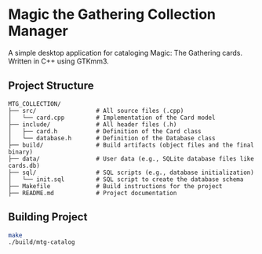# Magic the Gathering Collection Manager
A simple desktop application for cataloging Magic: The Gathering cards.
Written in C++ using GTKmm3.

## Project Structure
```
MTG_COLLECTION/
├── src/                 # All source files (.cpp)
│   └── card.cpp         # Implementation of the Card model
├── include/             # All header files (.h)
│   ├── card.h           # Definition of the Card class
│   └── database.h       # Definition of the Database class
├── build/               # Build artifacts (object files and the final binary)
├── data/                # User data (e.g., SQLite database files like cards.db)
├── sql/                 # SQL scripts (e.g., database initialization)
│   └── init.sql         # SQL script to create the database schema
├── Makefile             # Build instructions for the project
├── README.md            # Project documentation
```

## Building Project
```bash
make
./build/mtg-catalog
